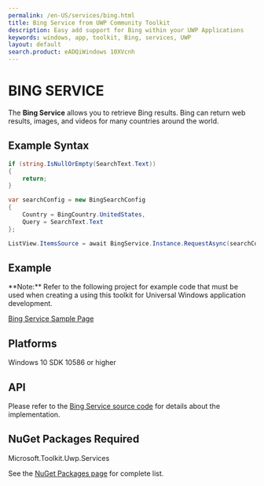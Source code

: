 ```yaml
---
permalink: /en-US/services/bing.html
title: Bing Service from UWP Community Toolkit
description: Easy add support for Bing within your UWP Applications
keywords: windows, app, toolkit, Bing, services, UWP
layout: default
search.product: eADQiWindows 10XVcnh
---
```


# BING SERVICE
The **Bing Service** allows you to retrieve Bing results. Bing can return web results, images, and videos for many countries around the world.

## Example Syntax
```C#
if (string.IsNullOrEmpty(SearchText.Text))
{
    return;
}

var searchConfig = new BingSearchConfig
{
    Country = BingCountry.UnitedStates,
    Query = SearchText.Text
};

ListView.ItemsSource = await BingService.Instance.RequestAsync(searchConfig, 50);
```

## Example 
<p> **Note:** Refer to the following project for example code that must be used when creating a using this toolkit for Universal Windows application development.<p>

[Bing Service Sample Page](https://github.com/Microsoft/UWPCommunityToolkit/tree/master/Microsoft.Toolkit.Uwp.SampleApp/SamplePages/Bing%20Service)

## Platforms 

Windows 10 SDK 10586 or higher

## API

Please refer to the [Bing Service source code](https://github.com/Microsoft/UWPCommunityToolkit/tree/master/Microsoft.Toolkit.Uwp.Services/Services/Bing) for details about the implementation.

## NuGet Packages Required

Microsoft.Toolkit.Uwp.Services

See the [NuGet Packages page](../get-started/nugetpackages.md) for complete list.
